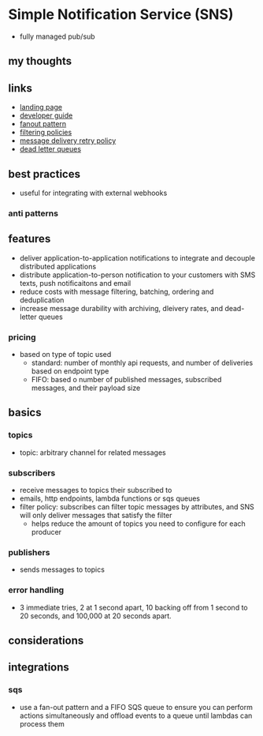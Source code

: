 # Simple Notification Service (SNS)

- fully managed pub/sub

## my thoughts

## links

- [landing page](https://aws.amazon.com/sns/?did=ap_card&trk=ap_card)
- [developer guide](https://docs.aws.amazon.com/sns/latest/dg/welcome.html)
- [fanout pattern](https://aws.amazon.com/blogs/compute/messaging-fanout-pattern-for-serverless-architectures-using-amazon-sns/)
- [filtering policies](https://docs.aws.amazon.com/sns/latest/dg/sns-subscription-filter-policies.html)
- [message delivery retry policy](https://docs.aws.amazon.com/sns/latest/dg/sns-message-delivery-retries.html)
- [dead letter queues](https://docs.aws.amazon.com/sns/latest/dg/sns-dead-letter-queues.html)

## best practices

- useful for integrating with external webhooks

### anti patterns

## features

- deliver application-to-application notifications to integrate and decouple distributed applications
- distribute application-to-person notification to your customers with SMS texts, push notificaitons and email
- reduce costs with message filtering, batching, ordering and deduplication
- increase message durability with archiving, dleivery rates, and dead-letter queues

### pricing

- based on type of topic used
  - standard: number of monthly api requests, and number of deliveries based on endpoint type
  - FIFO: based o number of published messages, subscribed messages, and their payload size

## basics

### topics

- topic: arbitrary channel for related messages

### subscribers

- receive messages to topics their subscribed to
- emails, http endpoints, lambda functions or sqs queues
- filter policy: subscribes can filter topic messages by attributes, and SNS will only deliver messages that satisfy the filter
  - helps reduce the amount of topics you need to configure for each producer

### publishers

- sends messages to topics

### error handling

- 3 immediate tries, 2 at 1 second apart, 10 backing off from 1 second to 20 seconds, and 100,000 at 20 seconds apart.

## considerations

## integrations

### sqs

- use a fan-out pattern and a FIFO SQS queue to ensure you can perform actions simultaneously and offload events to a queue until lambdas can process them
